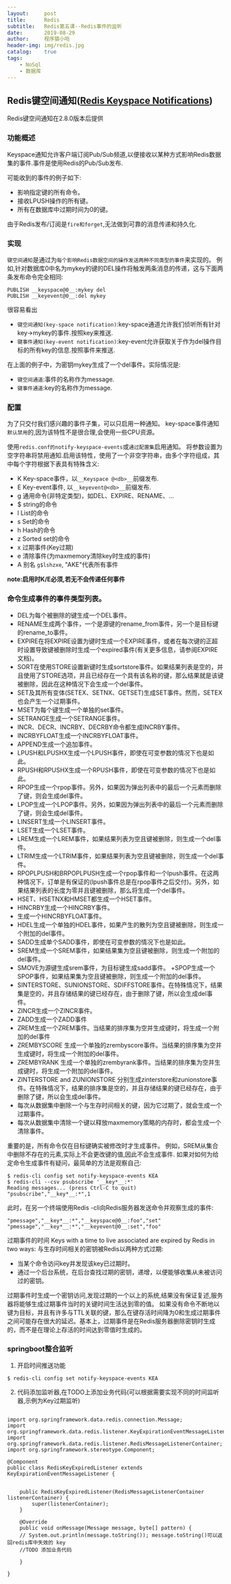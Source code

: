 ```yaml
---
layout:     post
title:      Redis
subtitle:   Redis第五课--Redis事件的监听
date:       2019-08-29
author:     程序猿小哈
header-img: img/redis.jpg
catalog: 	true
tags:
    - NoSql
    - 数据库
---
```


## Redis键空间通知([Redis Keyspace Notifications]("https://redis.io/topics/notifications"))

Redis键空间通知在2.8.0版本后提供

### 功能概述
Keyspace通知允许客户端订阅Pub/Sub频道,以便接收以某种方式影响Redis数据集的事件.事件是使用Redis的Pub/Sub发布.

可能收到的事件的例子如下:
+ 影响指定键的所有命令。
+ 接收LPUSH操作的所有键。
+ 所有在数据库中过期时间为0的键。

由于Redis发布/订阅是`fire和forget`,无法做到可靠的消息传递和持久化.


### 实现
`键空间通知`是通过为`每个影响Redis数据空间的操作发送两种不同类型的事件`来实现的。
例如,针对数据库0中名为mykey的键的DEL操作将触发两条消息的传递，这与下面两条发布命令完全相同:
```
PUBLISH __keyspace@0__:mykey del
PUBLISH __keyevent@0__:del mykey
```

很容易看出 
+ `键空间通知(key-space notification)`:key-space通道允许我们侦听所有针对key->mykey的事件.按照key来推送.
+ `键事件通知(key-event notification)`:key-event允许获取关于作为del操作目标的所有key的信息.按照事件来推送.

在上面的例子中，为密钥mykey生成了一个del事件。实际情况是:
+ `键空间通道`:事件的名称作为message.
+ `键事件通道`:key的名称作为message.

### 配置
为了只交付我们感兴趣的事件子集，可以只启用一种通知。
key-space事件通知`默认禁用`的,因为该特性不是很合理,会使用一些CPU资源。

使用`redis.conf的notify-keyspace-events`或`通过配置集`启用通知。
将参数设置为空字符串将禁用通知.启用该特性，使用了一个非空字符串，由多个字符组成，其中每个字符根据下表具有特殊含义:
+ K     Key-space事件，以`__Keyspace @<db>__`前缀发布.
+ E     Key-event事件, 以`__keyevent@<db>__`前缀发布.
+ g     通用命令(非特定类型)，如DEL、EXPIRE、RENAME、…
+ $     string的命令
+ l     List的命令
+ s     Set的命令
+ h     Hash的命令
+ z     Sorted set的命令
+ x     过期事件(Key过期)
+ e     清除事件(为maxmemory清除key时生成的事件)
+ A     别名 `g$lshzxe`, "AKE"代表所有事件

**note:启用时K/E必须,若无不会传递任何事件**

### 命令生成事件的事件类型列表。
+ DEL为每个被删除的键生成一个DEL事件。
+ RENAME生成两个事件，一个是源键的rename_from事件，另一个是目标键的rename_to事件。
+ EXPIRE在将EXPIRE设置为键时生成一个EXPIRE事件，或者在每次键的正超时设置导致键被删除时生成一个expired事件(有关更多信息，请参阅EXPIRE文档)。
+ SORT在使用STORE设置新键时生成sortstore事件。如果结果列表是空的，并且使用了STORE选项，并且已经存在一个具有该名称的键，那么结果就是该键被删除，因此在这种情况下会生成一个del事件。
+ SET及其所有变体(SETEX、SETNX、GETSET)生成SET事件。然而，SETEX也会产生一个过期事件。
+ MSET为每个键生成一个单独的set事件。
+ SETRANGE生成一个SETRANGE事件。
+ INCR、DECR、INCRBY、DECRBY命令都生成INCRBY事件。
+ INCRBYFLOAT生成一个INCRBYFLOAT事件。
+ APPEND生成一个追加事件。
+ LPUSH和LPUSHX生成一个LPUSH事件，即使在可变参数的情况下也是如此。
+ RPUSH和RPUSHX生成一个RPUSH事件，即使在可变参数的情况下也是如此。
+ RPOP生成一个rpop事件。另外，如果因为弹出列表中的最后一个元素而删除了键，则会生成del事件。
+ LPOP生成一个LPOP事件。另外，如果因为弹出列表中的最后一个元素而删除了键，则会生成del事件。
+ LINSERT生成一个LINSERT事件。
+ LSET生成一个LSET事件。
+ LREM生成一个LREM事件，如果结果列表为空且键被删除，则生成一个del事件。
+ LTRIM生成一个LTRIM事件，如果结果列表为空且键被删除，则生成一个del事件。
+ RPOPLPUSH和BRPOPLPUSH生成一个rpop事件和一个lpush事件。在这两种情况下，订单是有保证的(lpush事件总是在rpop事件之后交付)。另外，如果结果列表的长度为零并且键被删除，那么将生成一个del事件。
+ HSET、HSETNX和HMSET都生成一个HSET事件。
+ HINCRBY生成一个HINCRBY事件。
+ 生成一个HINCRBYFLOAT事件。
+ HDEL生成一个单独的HDEL事件，如果产生的散列为空且键被删除，则生成一个附加的del事件。
+ SADD生成单个SADD事件，即使在可变参数的情况下也是如此。
+ SREM生成一个SREM事件，如果结果集为空且键被删除，则生成一个附加的del事件。
+ SMOVE为源键生成srem事件，为目标键生成sadd事件。
+SPOP生成一个SPOP事件，如果结果集为空且键被删除，则生成一个附加的del事件。
+ SINTERSTORE、SUNIONSTORE、SDIFFSTORE事件。在特殊情况下，结果集是空的，并且存储结果的键已经存在，由于删除了键，所以会生成del事件。
+ ZINCR生成一个ZINCR事件。
+ ZADD生成一个ZADD事件
+ ZREM生成一个ZREM事件。当结果的排序集为空并生成键时，将生成一个附加的del事件
+ ZREMBYSCORE 生成一个单独的zrembyscore事件。当结果的排序集为空并生成键时，将生成一个附加的del事件。
+ ZREMBYRANK 生成一个单独的zrembyrank事件。当结果的排序集为空并生成键时，将生成一个附加的del事件。
+ ZINTERSTORE and ZUNIONSTORE 分别生成zinterstore和zunionstore事件。在特殊情况下，结果的排序集是空的，并且存储结果的键已经存在，由于删除了键，所以会生成del事件。
+ 每次从数据集中删除一个与生存时间相关的键，因为它过期了，就会生成一个过期事件。
+ 每次从数据集中清除一个键以释放maxmemory策略的内存时，都会生成一个清除事件。

重要的是，所有命令仅在目标键确实被修改时才生成事件。
例如，SREM从集合中删除不存在的元素,实际上不会更改键的值,因此不会生成事件.
如果对如何为给定命令生成事件有疑问，最简单的方法是观察自己:
```
$ redis-cli config set notify-keyspace-events KEA
$ redis-cli --csv psubscribe '__key*__:*'
Reading messages... (press Ctrl-C to quit)
"psubscribe","__key*__:*",1
```
此时，在另一个终端使用Redis -cli向Redis服务器发送命令并观察生成的事件:
```
"pmessage","__key*__:*","__keyspace@0__:foo","set"
"pmessage","__key*__:*","__keyevent@0__:set","foo"
```

过期事件的时间
Keys with a time to live associated are expired by Redis in two ways:
与生存时间相关的密钥被Redis以两种方式过期:
+ 当某个命令访问key并发现该key已过期时。
+ 通过一个后台系统，在后台查找过期的密钥，递增，以便能够收集从未被访问过的密钥。

过期事件时生成一个密钥访问,发现过期的一个以上的系统,结果没有保证复述,服务器将能够生成过期事件当时的关键时间生活达到零的值。
如果没有命令不断地以键为目标，并且有许多与TTL关联的键，那么在键存活时间降为0和生成过期事件之间可能存在很大的延迟。基本上，过期事件是在Redis服务器删除密钥时生成的，而不是在理论上存活的时间达到零值时生成的。

### springboot整合监听

1. 开启时间推送功能
```
$ redis-cli config set notify-keyspace-events KEA
```

2. 代码添加监听器,在TODO上添加业务代码(可以根据需要实现不同的时间监听器,示例为Key过期监听)

```

import org.springframework.data.redis.connection.Message;
import org.springframework.data.redis.listener.KeyExpirationEventMessageListener;
import org.springframework.data.redis.listener.RedisMessageListenerContainer;
import org.springframework.stereotype.Component;

@Component
public class RedisKeyExpiredListener extends KeyExpirationEventMessageListener {


    public RedisKeyExpiredListener(RedisMessageListenerContainer listenerContainer) {
        super(listenerContainer);
    }

    @Override
    public void onMessage(Message message, byte[] pattern) {
    // System.out.println(message.toString()); message.toString()可以返回redis库中失效的 key
    //TODO 添加业务代码
    
    }

}

```